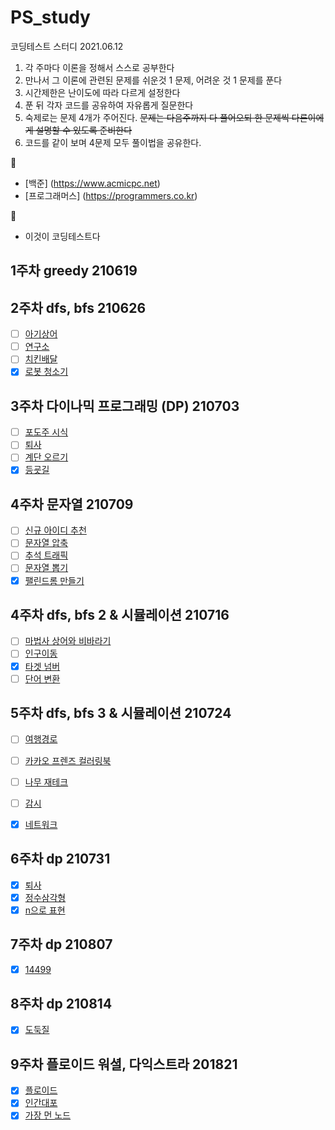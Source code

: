 # PS_study
코딩테스트 스터디 2021.06.12

1. 각 주마다 이론을 정해서 스스로 공부한다
2. 만나서 그 이론에 관련된 문제를 쉬운것 1 문제, 어려운 것 1 문제를 푼다
3. 시간제한은 난이도에 따라 다르게 설정한다
4. 푼 뒤 각자 코드를 공유하여 자유롭게 질문한다
5. 숙제로는 문제 4개가 주어진다. ~~문제는 다음주까지 다 풀어오되 한 문제씩 다른이에게 설명할 수 있도록 준비한다~~
6. 코드를 같이 보며 4문제 모두 풀이법을 공유한다.

 
:page_facing_up:
  - [백준] (https://www.acmicpc.net)
  - [프로그래머스] (https://programmers.co.kr)

:green_book:
  - 이것이 코딩테스트다

## 1주차 greedy 210619

## 2주차 dfs, bfs 210626

- [ ] [아기상어](https://www.acmicpc.net/problem/16236)
- [ ] [연구소](https://www.acmicpc.net/problem/14502)
- [ ] [치킨배달](https://www.acmicpc.net/problem/15686)
- [x] [로봇 청소기](https://www.acmicpc.net/problem/4210) 

## 3주차 다이나믹 프로그래밍 (DP) 210703

- [ ] [포도주 시식](https://www.acmicpc.net/problem/2156)
- [ ] [퇴사](https://www.acmicpc.net/problem/14501)
- [ ] [계단 오르기](https://www.acmicpc.net/problem/2579)
- [x] [등굣길](https://programmers.co.kr/learn/courses/30/lessons/42898)

## 4주차 문자열 210709

- [ ] [신규 아이디 추천](https://parkws.tistory.com/9)
- [ ] [문자열 압축](https://programmers.co.kr/learn/courses/30/lessons/60057)
- [ ] [추석 트래픽](https://programmers.co.kr/learn/courses/30/lessons/17676)
- [ ] [문자열 뽑기](https://www.acmicpc.net/problem/8913)
- [x] [팰린드롬 만들기](https://www.acmicpc.net/problem/1254)

## 4주차 dfs, bfs 2 & 시뮬레이션 210716

- [ ] [마법사 상어와 비바라기](https://www.acmicpc.net/problem/21610) 
- [ ] [인구이동](https://www.acmicpc.net/problem/16234)
- [x] [타겟 넘버](https://programmers.co.kr/learn/courses/30/lessons/43163)
- [ ] [단어 변환](https://programmers.co.kr/learn/courses/30/lessons/43163)

## 5주차 dfs, bfs 3 & 시뮬레이션 210724

- [ ] [여행경로](https://programmers.co.kr/learn/courses/30/lessons/43164)
- [ ] [카카오 프렌즈 컬러링북](https://programmers.co.kr/learn/courses/30/lessons/1829)
- [ ] [나무 재테크](https://www.acmicpc.net/problem/16235)
- [ ] [감시](https://www.acmicpc.net/problem/15683)
- [x] [네트워크](https://programmers.co.kr/learn/courses/30/lessons/43162)


## 6주차 dp 210731
- [x] [퇴사](https://www.acmicpc.net/problem/14501)
- [x] [정수삼각형](https://programmers.co.kr/learn/courses/30/lessons/43105)
- [x] [n으로 표현](https://programmers.co.kr/learn/courses/30/lessons/42895)

## 7주차 dp 210807
- [x] [14499](https://www.acmicpc.net/problem/14499)

## 8주차 dp 210814
- [x] [도둑질](https://programmers.co.kr/learn/courses/30/lessons/42897)

## 9주차 플로이드 워셜, 다익스트라 201821
- [x] [플로이드](https://www.acmicpc.net/problem/11404)
- [x] [인간대포](https://www.acmicpc.net/problem/10473)
- [x] [가장 먼 노드](https://programmers.co.kr/learn/courses/30/lessons/49189)
